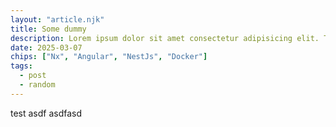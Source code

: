 ```yaml
---
layout: "article.njk"
title: Some dummy
description: Lorem ipsum dolor sit amet consectetur adipisicing elit. Tempora sint officiis nobis enim neque alias dolores, architecto perferendis eos! Architecto dolorem, eaque at repudiandae est cumque iste vel soluta expedita.
date: 2025-03-07
chips: ["Nx", "Angular", "NestJs", "Docker"]
tags:
  - post
  - random
---
```


test asdf asdfasd
